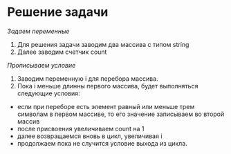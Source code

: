# Решение задачи

*Задаем переменные*

1. Для решения задачи заводим два массива с типом string
2. Далее заводим счетчик count

*Прописываем условие*
1. Заводим переменную i для перебора массива.
2. Пока i меньше длинны первого массива, будет выполняться следующие условия:
- если при переборе есть элемент равный или меньше трем символам в первом массиве, то его значение записываем во второй массив
- после присвоения увеличиваем count на 1
- далее возвращаемся вновь в цикл, увеличивая i 
- продолжаем пока не случится условие выхода из цикла.